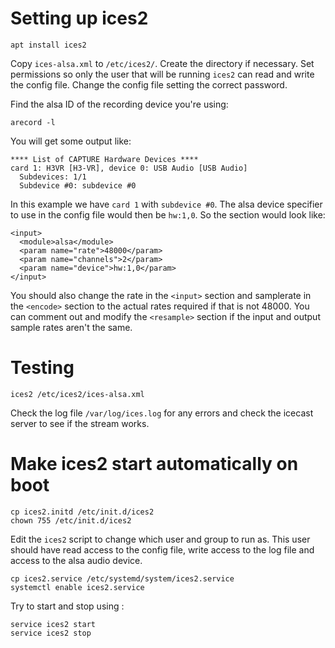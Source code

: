 
# Setting up ices2

```
apt install ices2
```

Copy `ices-alsa.xml` to `/etc/ices2/`. Create the directory if necessary. Set permissions so only the user that will be running `ices2` can read and write the config file. Change the config file setting the correct password.

Find the alsa ID of the recording device you're using:

```
arecord -l
```

You will get some output like:

```
**** List of CAPTURE Hardware Devices ****
card 1: H3VR [H3-VR], device 0: USB Audio [USB Audio]
  Subdevices: 1/1
  Subdevice #0: subdevice #0
```

In this example we have `card 1` with `subdevice #0`. The alsa device specifier to use in the config file would then be `hw:1,0`. So the section would look like:

```
<input>
  <module>alsa</module>
  <param name="rate">48000</param>
  <param name="channels">2</param>
  <param name="device">hw:1,0</param>
</input>

```

You should also change the rate in the `<input>` section and samplerate in the `<encode>` section to the actual rates required if that is not 48000. You can comment out and modify the `<resample>` section if the input and output sample rates aren't the same.

# Testing

```
ices2 /etc/ices2/ices-alsa.xml
```

Check the log file `/var/log/ices.log` for any errors and check the icecast server to see if the stream works.

# Make ices2 start automatically on boot

```
cp ices2.initd /etc/init.d/ices2
chown 755 /etc/init.d/ices2
```

Edit the `ices2` script to change which user and group to run as. This user should have read access to the config file, write access to the log file and access to the alsa audio device.


```
cp ices2.service /etc/systemd/system/ices2.service
systemctl enable ices2.service
```

Try to start and stop using :

```
service ices2 start
service ices2 stop
```